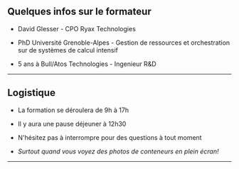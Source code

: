 ## Quelques infos sur le formateur

- David Glesser - CPO Ryax Technologies

- PhD Université Grenoble-Alpes - Gestion de ressources et orchestration sur de systèmes de calcul intensif

- 5 ans à Bull/Atos Technologies - Ingenieur R&D

---

## Logistique

- La formation se déroulera de 9h à 17h

- Il y aura une pause déjeuner à 12h30

- N'hésitez pas à interrompre pour des questions à tout moment

- *Surtout quand vous voyez des photos de conteneurs en plein écran!*

---
